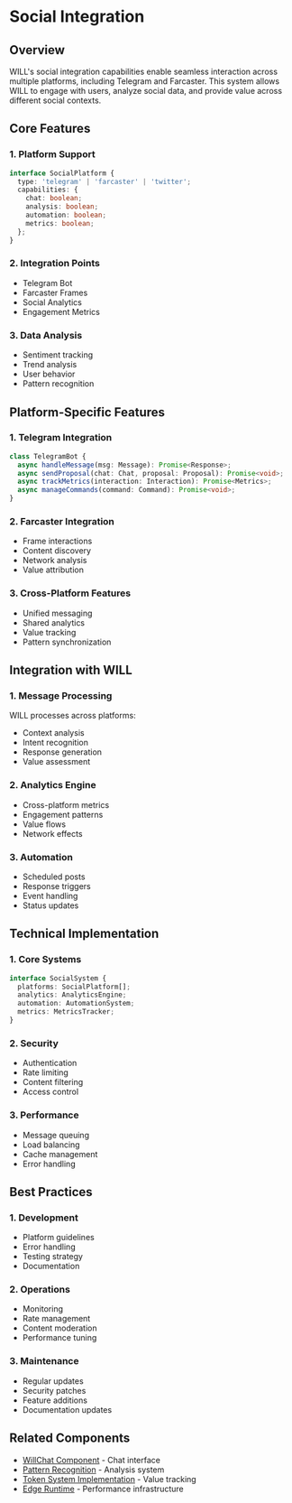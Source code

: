 # Social Integration

## Overview
WILL's social integration capabilities enable seamless interaction across multiple platforms, including Telegram and Farcaster. This system allows WILL to engage with users, analyze social data, and provide value across different social contexts.

## Core Features

### 1. Platform Support
```typescript
interface SocialPlatform {
  type: 'telegram' | 'farcaster' | 'twitter';
  capabilities: {
    chat: boolean;
    analysis: boolean;
    automation: boolean;
    metrics: boolean;
  };
}
```

### 2. Integration Points
- Telegram Bot
- Farcaster Frames
- Social Analytics
- Engagement Metrics

### 3. Data Analysis
- Sentiment tracking
- Trend analysis
- User behavior
- Pattern recognition

## Platform-Specific Features

### 1. Telegram Integration
```typescript
class TelegramBot {
  async handleMessage(msg: Message): Promise<Response>;
  async sendProposal(chat: Chat, proposal: Proposal): Promise<void>;
  async trackMetrics(interaction: Interaction): Promise<Metrics>;
  async manageCommands(command: Command): Promise<void>;
}
```

### 2. Farcaster Integration
- Frame interactions
- Content discovery
- Network analysis
- Value attribution

### 3. Cross-Platform Features
- Unified messaging
- Shared analytics
- Value tracking
- Pattern synchronization

## Integration with WILL

### 1. Message Processing
WILL processes across platforms:
- Context analysis
- Intent recognition
- Response generation
- Value assessment

### 2. Analytics Engine
- Cross-platform metrics
- Engagement patterns
- Value flows
- Network effects

### 3. Automation
- Scheduled posts
- Response triggers
- Event handling
- Status updates

## Technical Implementation

### 1. Core Systems
```typescript
interface SocialSystem {
  platforms: SocialPlatform[];
  analytics: AnalyticsEngine;
  automation: AutomationSystem;
  metrics: MetricsTracker;
}
```

### 2. Security
- Authentication
- Rate limiting
- Content filtering
- Access control

### 3. Performance
- Message queuing
- Load balancing
- Cache management
- Error handling

## Best Practices

### 1. Development
- Platform guidelines
- Error handling
- Testing strategy
- Documentation

### 2. Operations
- Monitoring
- Rate management
- Content moderation
- Performance tuning

### 3. Maintenance
- Regular updates
- Security patches
- Feature additions
- Documentation updates

## Related Components
- [WillChat Component](WillChat-Component) - Chat interface
- [Pattern Recognition](Pattern-Recognition) - Analysis system
- [Token System Implementation](Token-System-Implementation) - Value tracking
- [Edge Runtime](Edge-Runtime) - Performance infrastructure
